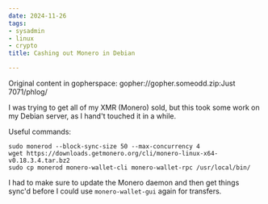 ```yaml
---
date: 2024-11-26
tags:
- sysadmin
- linux
- crypto
title: Cashing out Monero in Debian

---
```

Original content in gopherspace: gopher://gopher.someodd.zip:Just 7071/phlog/


I was trying to get all of my XMR (Monero) sold, but this took some work on my
Debian server, as I hand't touched it in a while.

Useful commands:

```
sudo monerod --block-sync-size 50 --max-concurrency 4
wget https://downloads.getmonero.org/cli/monero-linux-x64-v0.18.3.4.tar.bz2
sudo cp monerod monero-wallet-cli monero-wallet-rpc /usr/local/bin/
```

I had to make sure to update the Monero daemon and then get things sync'd
before I could use `monero-wallet-gui` again for transfers.

